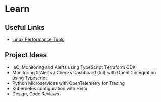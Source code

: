 # Learn

## Useful Links

* [Linux Performance Tools](https://netflixtechblog.com/netflix-at-velocity-2015-linux-performance-tools-51964ddb81cf)


## Project Ideas

* IaC, Monitoring and Alerts using TypeScript Terraform CDK
* Monitoring & Alerts / Checks Dashboard (tui) with OpenID integration using Typescript
* Python Microservices with OpenTelemetry for Tracing
* Kubernetes configuration with Helm
* Design, Code Reviews
